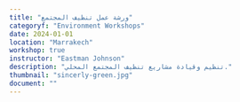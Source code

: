 ```yaml
---
title: "ورشة عمل تنظيف المجتمع"
categoryf: "Environment Workshops"
date: 2024-01-01
location: "Marrakech"
workshop: true
instructor: "Eastman Johnson"
description: "تنظيم وقيادة مشاريع تنظيف المجتمع المحلي."
thumbnail: "sincerly-green.jpg"
document: ""
---
```

